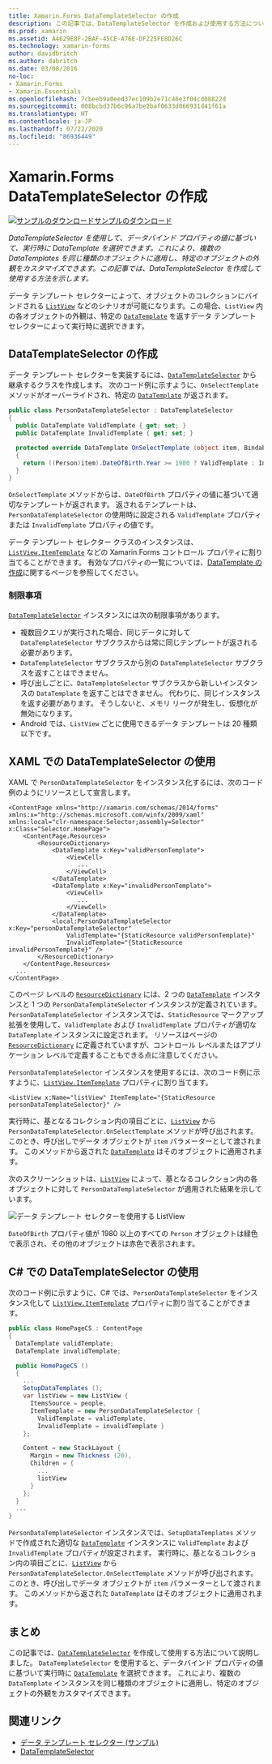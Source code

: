 ```yaml
---
title: Xamarin.Forms DataTemplateSelector の作成
description: この記事では、DataTemplateSelector を作成および使用する方法について説明します。これを使用して、データバインド プロパティの値に基づいて、実行時に DataTemplate を選択することができます。
ms.prod: xamarin
ms.assetid: A4629E8F-2BAF-45CE-A76E-DF225FE8D26C
ms.technology: xamarin-forms
author: davidbritch
ms.author: dabritch
ms.date: 03/08/2016
no-loc:
- Xamarin.Forms
- Xamarin.Essentials
ms.openlocfilehash: 7cbeeb9a0eed37ec109b2e71c46e3f04cd08822d
ms.sourcegitcommit: 008bcbd37b6c96a7be2baf0633d066931d41f61a
ms.translationtype: HT
ms.contentlocale: ja-JP
ms.lasthandoff: 07/22/2020
ms.locfileid: "86936449"
---
```

# <a name="creating-a-xamarinforms-datatemplateselector"></a>Xamarin.Forms DataTemplateSelector の作成

[![サンプルのダウンロード](~/media/shared/download.png)サンプルのダウンロード](https://docs.microsoft.com/samples/xamarin/xamarin-forms-samples/templates-datatemplateselector)

_DataTemplateSelector を使用して、データバインド プロパティの値に基づいて、実行時に DataTemplate を選択できます。これにより、複数の DataTemplates を同じ種類のオブジェクトに適用し、特定のオブジェクトの外観をカスタマイズできます。この記事では、DataTemplateSelector を作成して使用する方法を示します。_

データ テンプレート セレクターによって、オブジェクトのコレクションにバインドされる [`ListView`](xref:Xamarin.Forms.ListView) などのシナリオが可能になります。この場合、`ListView` 内の各オブジェクトの外観は、特定の [`DataTemplate`](xref:Xamarin.Forms.DataTemplate) を返すデータ テンプレート セレクターによって実行時に選択できます。

## <a name="creating-a-datatemplateselector"></a>DataTemplateSelector の作成

データ テンプレート セレクターを実装するには、[`DataTemplateSelector`](xref:Xamarin.Forms.DataTemplateSelector) から継承するクラスを作成します。 次のコード例に示すように、`OnSelectTemplate` メソッドがオーバーライドされ、特定の [`DataTemplate`](xref:Xamarin.Forms.DataTemplate) が返されます。

```csharp
public class PersonDataTemplateSelector : DataTemplateSelector
{
  public DataTemplate ValidTemplate { get; set; }
  public DataTemplate InvalidTemplate { get; set; }

  protected override DataTemplate OnSelectTemplate (object item, BindableObject container)
  {
    return ((Person)item).DateOfBirth.Year >= 1980 ? ValidTemplate : InvalidTemplate;
  }
}
```

`OnSelectTemplate` メソッドからは、`DateOfBirth` プロパティの値に基づいて適切なテンプレートが返されます。 返されるテンプレートは、`PersonDataTemplateSelector` の使用時に設定される `ValidTemplate` プロパティまたは `InvalidTemplate` プロパティの値です。

データ テンプレート セレクター クラスのインスタンスは、[`ListView.ItemTemplate`](xref:Xamarin.Forms.ItemsView`1) などの Xamarin.Forms コントロール プロパティに割り当てることができます。 有効なプロパティの一覧については、[DataTemplate の作成](~/xamarin-forms/app-fundamentals/templates/data-templates/creating.md)に関するページを参照してください。

### <a name="limitations"></a>制限事項

[`DataTemplateSelector`](xref:Xamarin.Forms.DataTemplateSelector) インスタンスには次の制限事項があります。

- 複数回クエリが実行された場合、同じデータに対して `DataTemplateSelector` サブクラスからは常に同じテンプレートが返される必要があります。
- `DataTemplateSelector` サブクラスから別の `DataTemplateSelector` サブクラスを返すことはできません。
- 呼び出しごとに、`DataTemplateSelector` サブクラスから新しいインスタンスの `DataTemplate` を返すことはできません。 代わりに、同じインスタンスを返す必要があります。 そうしないと、メモリ リークが発生し、仮想化が無効になります。
- Android では、`ListView` ごとに使用できるデータ テンプレートは 20 種類以下です。

## <a name="consuming-a-datatemplateselector-in-xaml"></a>XAML での DataTemplateSelector の使用

XAML で `PersonDataTemplateSelector` をインスタンス化するには、次のコード例のようにリソースとして宣言します。

```xaml
<ContentPage xmlns="http://xamarin.com/schemas/2014/forms" xmlns:x="http://schemas.microsoft.com/winfx/2009/xaml" xmlns:local="clr-namespace:Selector;assembly=Selector" x:Class="Selector.HomePage">
    <ContentPage.Resources>
        <ResourceDictionary>
            <DataTemplate x:Key="validPersonTemplate">
                <ViewCell>
                   ...
                </ViewCell>
            </DataTemplate>
            <DataTemplate x:Key="invalidPersonTemplate">
                <ViewCell>
                   ...
                </ViewCell>
            </DataTemplate>
            <local:PersonDataTemplateSelector x:Key="personDataTemplateSelector"
                ValidTemplate="{StaticResource validPersonTemplate}"
                InvalidTemplate="{StaticResource invalidPersonTemplate}" />
        </ResourceDictionary>
    </ContentPage.Resources>
  ...
</ContentPage>
```

このページ レベルの [`ResourceDictionary`](xref:Xamarin.Forms.ResourceDictionary) には、2 つの [`DataTemplate`](xref:Xamarin.Forms.DataTemplate) インスタンスと 1 つの `PersonDataTemplateSelector` インスタンスが定義されています。 `PersonDataTemplateSelector` インスタンスでは、`StaticResource` マークアップ拡張を使用して、`ValidTemplate` および `InvalidTemplate` プロパティが適切な `DataTemplate` インスタンスに設定されます。 リソースはページの [`ResourceDictionary`](xref:Xamarin.Forms.ResourceDictionary) に定義されていますが、コントロール レベルまたはアプリケーション レベルで定義することもできる点に注意してください。

`PersonDataTemplateSelector` インスタンスを使用するには、次のコード例に示すように、[`ListView.ItemTemplate`](xref:Xamarin.Forms.ItemsView`1) プロパティに割り当てます。

```xaml
<ListView x:Name="listView" ItemTemplate="{StaticResource personDataTemplateSelector}" />
```

実行時に、基となるコレクション内の項目ごとに、[`ListView`](xref:Xamarin.Forms.ListView) から `PersonDataTemplateSelector.OnSelectTemplate` メソッドが呼び出されます。このとき、呼び出しでデータ オブジェクトが `item` パラメーターとして渡されます。 このメソッドから返された [`DataTemplate`](xref:Xamarin.Forms.DataTemplate) はそのオブジェクトに適用されます。

次のスクリーンショットは、[`ListView`](xref:Xamarin.Forms.ListView) によって、基となるコレクション内の各オブジェクトに対して `PersonDataTemplateSelector` が適用された結果を示しています。

![データ テンプレート セレクターを使用する ListView](selector-images/data-template-selector.png)

`DateOfBirth` プロパティ値が 1980 以上のすべての `Person` オブジェクトは緑色で表示され、その他のオブジェクトは赤色で表示されます。

## <a name="consuming-a-datatemplateselector-in-cnum"></a>C&num; での DataTemplateSelector の使用

次のコード例に示すように、C# では、`PersonDataTemplateSelector` をインスタンス化して [`ListView.ItemTemplate`](xref:Xamarin.Forms.ItemsView`1) プロパティに割り当てることができます。

```csharp
public class HomePageCS : ContentPage
{
  DataTemplate validTemplate;
  DataTemplate invalidTemplate;

  public HomePageCS ()
  {
    ...
    SetupDataTemplates ();
    var listView = new ListView {
      ItemsSource = people,
      ItemTemplate = new PersonDataTemplateSelector {
        ValidTemplate = validTemplate,
        InvalidTemplate = invalidTemplate }
    };

    Content = new StackLayout {
      Margin = new Thickness (20),
      Children = {
        ...
        listView
      }
    };
  }
  ...  
}
```

`PersonDataTemplateSelector` インスタンスでは、`SetupDataTemplates` メソッドで作成された適切な [`DataTemplate`](xref:Xamarin.Forms.DataTemplate) インスタンスに `ValidTemplate` および `InvalidTemplate` プロパティが設定されます。 実行時に、基となるコレクション内の項目ごとに、[`ListView`](xref:Xamarin.Forms.ListView) から `PersonDataTemplateSelector.OnSelectTemplate` メソッドが呼び出されます。このとき、呼び出しでデータ オブジェクトが `item` パラメーターとして渡されます。 このメソッドから返された `DataTemplate` はそのオブジェクトに適用されます。

## <a name="summary"></a>まとめ

この記事では、[`DataTemplateSelector`](xref:Xamarin.Forms.DataTemplateSelector) を作成して使用する方法について説明しました。 `DataTemplateSelector` を使用すると、データバインド プロパティの値に基づいて実行時に [`DataTemplate`](xref:Xamarin.Forms.DataTemplate) を選択できます。 これにより、複数の `DataTemplate` インスタンスを同じ種類のオブジェクトに適用し、特定のオブジェクトの外観をカスタマイズできます。

## <a name="related-links"></a>関連リンク

- [データ テンプレート セレクター (サンプル)](https://docs.microsoft.com/samples/xamarin/xamarin-forms-samples/templates-datatemplateselector)
- [DataTemplateSelector](xref:Xamarin.Forms.DataTemplateSelector)

